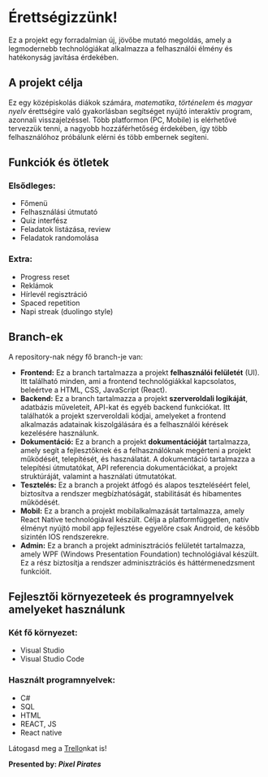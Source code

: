 # Érettségizzünk!
Ez a projekt egy forradalmian új, jövőbe mutató megoldás, amely a legmodernebb technológiákat alkalmazza a felhasználói élmény és hatékonyság javítása érdekében.

## A projekt célja
Ez egy középiskolás diákok számára, *matematika*, *történelem* és *magyar nyelv* érettségire való gyakorlásban segítséget nyújtó interaktív program, azonnali visszajelzéssel.
Több platformon (PC, Mobile) is elérhetővé tervezzük tenni, a nagyobb hozzáférhetőség érdekében, így több felhasználóhoz próbálunk elérni és több embernek segíteni.

## Funkciók és ötletek
### Elsődleges:
- Főmenü
- Felhasználási útmutató
- Quiz interfész
- Feladatok listázása, review
- Feladatok randomolása
  
### Extra:
- Progress reset
- Reklámok
- Hírlevél regisztráció
- Spaced repetition
- Napi streak (duolingo style)

## Branch-ek
A repository-nak négy fő branch-je van:
- **Frontend:** Ez a branch tartalmazza a projekt **felhasználói felületét** (UI). Itt található minden, ami a frontend technológiákkal kapcsolatos, beleértve a HTML, CSS, JavaScript (React).
- **Backend:** Ez a branch tartalmazza a projekt **szerveroldali logikáját**, adatbázis műveleteit, API-kat és egyéb backend funkciókat. Itt találhatók a projekt szerveroldali kódjai, amelyeket a frontend alkalmazás adatainak kiszolgálására és a felhasználói kérések kezelésére használunk.
- **Dokumentáció:** Ez a branch a projekt **dokumentációját** tartalmazza, amely segít a fejlesztőknek és a felhasználóknak megérteni a projekt működését, telepítését, és használatát. A dokumentáció tartalmazza a telepítési útmutatókat, API referencia dokumentációkat, a projekt struktúráját, valamint a használati útmutatókat.
- **Tesztelés:** Ez a branch a projekt átfogó és alapos teszteléséért felel, biztosítva a rendszer megbízhatóságát, stabilitását és hibamentes működését.
- **Mobil:** Ez a branch a projekt mobilalkalmazását tartalmazza, amely React Native technológiával készült. Célja a platformfüggetlen, natív élményt nyújtó mobil app fejlesztése egyelőre csak Android, de később sizintén IOS rendszerekre.
- **Admin:** Ez a branch a projekt adminisztrációs felületét tartalmazza, amely WPF (Windows Presentation Foundation) technológiával készült. Ez a rész biztosítja a rendszer adminisztrációs és háttérmenedzsment funkcióit.

## Fejlesztői környezeteek és programnyelvek amelyeket használunk
### Két fő környezet:
- Visual Studio
- Visual Studio Code
### Használt programnyelvek:
- C#
- SQL
- HTML
- REACT, JS
- React native

Látogasd meg a [Trello](https://trello.com/b/b6vkSv3I/érettségizzünk)nkat is!

**Presented by: *Pixel Pirates***
